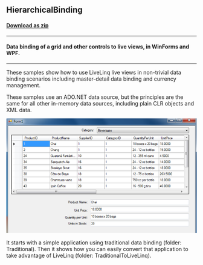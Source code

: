 ## HierarchicalBinding
#### [Download as zip](https://minhaskamal.github.io/DownGit/#/home?url=https://github.com/GrapeCity/ComponentOne-WinForms-Samples/tree/master/NetFramework\DataSource\CS\LiveLinq\GettingStarted\HierarchicalBinding)
____
#### Data binding of a grid and other controls to live views, in WinForms and WPF.
____
These samples show how to use LiveLinq live views in non-trivial data binding scenarios including master-detail data binding and currency management.

These samples use an ADO.NET data source, but the principles are the same for all other in-memory data sources, including plain CLR objects and XML data.

![screenshot](screenshot.png)

It starts with a simple application using traditional data binding (folder: Traditional).
Then it shows how you can easily convert that application to take advantage of LiveLinq (folder: TraditionalToLiveLinq).
